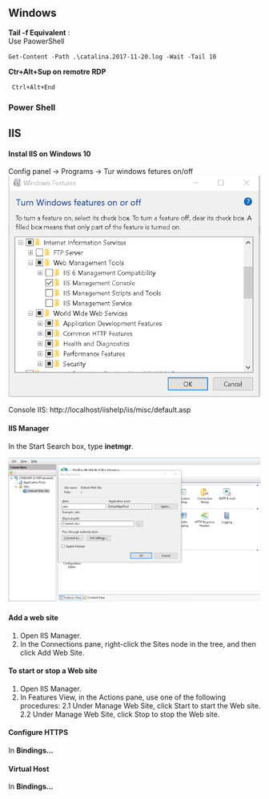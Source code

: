 ## Windows

**Tail -f Equivalent** :  
Use PaowerShell

    Get-Content -Path .\catalina.2017-11-20.log -Wait -Tail 10
	
**Ctr+Alt+Sup on remotre RDP**

	 Ctrl+Alt+End 
	 
### Power Shell


## IIS
#### Instal IIS	on Windows 10
Config panel -> Programs -> Tur windows fetures on/off
![alt txt](images/IIS-Installation.PNG)

Console IIS: http://localhost/iishelp/iis/misc/default.asp

#### IIS Manager 

In the Start Search box, type **inetmgr**.
   
![alt txt](images/IIS-manager.PNG)
   
#### Add a web site

1. Open IIS Manager. 
2. In the Connections pane, right-click the Sites node in the tree, and then click Add Web Site.

#### To start or stop a Web site
1. Open IIS Manager. 
2. In Features View, in the Actions pane, use one of the following procedures:
2.1 Under Manage Web Site, click Start to start the Web site.
2.2 Under Manage Web Site, click Stop to stop the Web site.

####  Configure HTTPS
In **Bindings...**

####  Virtual Host
In **Bindings...**

